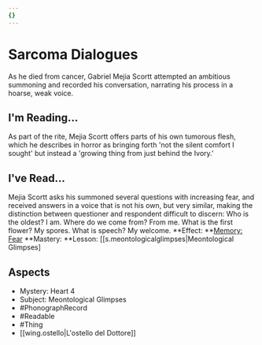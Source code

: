 ```yaml
---
{}
---
```

# Sarcoma Dialogues
As he died from cancer, Gabriel Mejia Scortt attempted an ambitious summoning and recorded his conversation, narrating his process in a hoarse, weak voice.
## I'm Reading...
As part of the rite, Mejia Scortt offers parts of his own tumorous flesh, which he describes in horror as bringing forth 'not the silent comfort I sought' but instead a 'growing thing from just behind the Ivory.'
## I've Read...
Mejia Scortt asks his summoned several questions with increasing fear, and received answers in a voice that is not his own, but very similar, making the distinction between questioner and respondent difficult to discern: Who is the oldest? I am. Where do we come from? From me. What is the first flower? My spores. What is speech? My welcome.
**Effect: **[Memory: Fear](https://uadaf.theevilroot.xyz/rowenarium/element/mem.fear)
**Mastery: **Lesson: [[s.meontologicalglimpses|Meontological Glimpses]
## Aspects
- Mystery: Heart 4
- Subject: Meontological Glimpses
- #PhonographRecord
- #Readable
- #Thing
- [[wing.ostello|L'ostello del Dottore]]